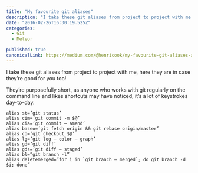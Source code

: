 ```yaml
---
title: "My favourite git aliases"
description: "I take these git aliases from project to project with me, here they are in case they’re good for you too! They’re purposefully short, as anyone who works with git regularly on the command line and…"
date: "2016-02-26T16:30:19.525Z"
categories: 
  - Git
  - Meteor

published: true
canonicalLink: https://medium.com/@henricook/my-favourite-git-aliases-ad6f2b9928f5
---
```


I take these git aliases from project to project with me, here they are in case they’re good for you too!

They’re purposefully short, as anyone who works with git regularly on the command line and likes shortcuts may have noticed, it’s a lot of keystrokes day-to-day.

```
alias st=’git status’
alias cim=’git commit -m $@’
alias cia=’git commit — amend’
alias baseo=’git fetch origin && git rebase origin/master’
alias co=’git checkout $@’
alias lg=’git log — color — graph’
alias gd=’git diff’
alias gds=’git diff — staged’
alias bl=”git branch -l”
alias deletemerged=”for i in `git branch — merged`; do git branch -d $i; done”
```